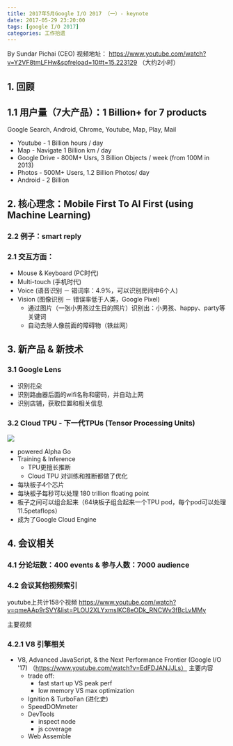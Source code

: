 ```yaml
---
title: 2017年5月Google I/O 2017 （一）- keynote
date: 2017-05-29 23:20:00
tags: [google I/O 2017]
categories: 工作拾遗
---
```


By Sundar Pichai (CEO)
视频地址： https://www.youtube.com/watch?v=Y2VF8tmLFHw&spfreload=10#t=15.223129 （大约2小时）


## 1. 回顾
## 1.1 用户量（7大产品）：1 Billion+ for 7 products
Google Search, Android, Chrome, Youtube, Map, Play, Mail
- Youtube - 1 Billion hours / day 
- Map - Navigate 1 Billion km / day
- Google Drive - 800M+ Usrs, 3 Billion Objects / week (from 100M in 2013)
- Photos - 500M+ Users, 1.2 Billion Photos/ day
- Android - 2 Billion
<!-- more -->
    
        
## 2. 核心理念：Mobile First To AI First (using Machine Learning)
### 2.2  例子：smart reply
### 2.1 交互方面：
- Mouse & Keyboard (PC时代)
- Multi-touch (手机时代) 
- Voice (语音识别 － 错词率：4.9%，可以识别房间中6个人)
- Vision (图像识别 － 错误率低于人类，Google Pixel)
    - 通过图片（一张小男孩过生日的照片）识别出：小男孩、happy、party等关键词
    - 自动去除人像前面的障碍物（铁丝网）
        
## 3. 新产品 & 新技术
### 3.1 Google Lens
- 识别花朵
- 识别路由器后面的wifi名称和密码，并自动上网
- 识别店铺，获取位置和相关信息

### 3.2 Cloud TPU - 下一代TPUs (Tensor Processing Units)
![](TPU.png)
- powered Alpha Go
- Training & Inference 
    - TPU更擅长推断
    - Cloud TPU 对训练和推断都做了优化
- 每块板子4个芯片
- 每块板子每秒可以处理 180 trillion floating point
- 板子之间可以组合起来（64块板子组合起来一个TPU pod，每个pod可以处理11.5petaflops）
- 成为了Google Cloud Engine

## 4. 会议相关
### 4.1 分论坛数：400 events & 参与人数：7000 audience
    
    
### 4.2 会议其他视频索引
youtube上共计158个视频
 https://www.youtube.com/watch?v=qmeAAp9rSVY&list=PLOU2XLYxmsIKC8eODk_RNCWv3fBcLvMMy

主要视频
### 4.2.1 V8 引擎相关
- V8, Advanced JavaScript, & the Next Performance Frontier (Google I/O '17)
 （https://www.youtube.com/watch?v=EdFDJANJJLs）
主要内容
    - trade off:
        - fast start up VS peak perf
        - low memory VS max optimization
    - Ignition & TurboFan (进化史)
    - SpeedDOMmeter
    - DevTools
        - inspect node
        - js coverage
    - Web Assemble
